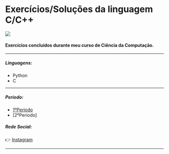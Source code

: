 # Exercícios/Soluções da linguagem C/C++
![](https://i.imgur.com/JABXrOp.png)

#### Exercícios concluidos durante meu curso de Ciência da Computação.
***
##### Linguagens:
 - Python
 - C
***

##### Periodo:
 - [1ºPeriodo](https://github.com/nicolaswalcker/MateriasFaculdade/tree/main/Ci%C3%AAncia%20da%20Computa%C3%A7%C3%A3o%20-%20Python)
 - [2ºPeriodo]

##### Rede Social:

:point_right: [Instagram](https://www.instagram.com/nicaaaaoo/)
***

